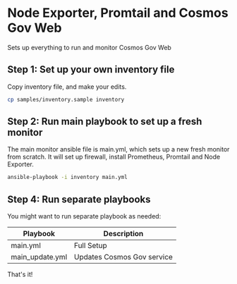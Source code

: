 # Node Exporter, Promtail and Cosmos Gov Web

Sets up everything to run and monitor Cosmos Gov Web

## Step 1: Set up your own inventory file

Copy inventory file, and make your edits.

```bash
cp samples/inventory.sample inventory
```

##  Step 2: Run main playbook to set up a fresh monitor

The main monitor ansible file is main.yml, which sets up a new fresh monitor from scratch. It will set up firewall, install Prometheus, Promtail and Node Exporter.

```bash
ansible-playbook -i inventory main.yml
```

## Step 4: Run separate playbooks

You might want to run separate playbook as needed:

| Playbook                   | Description                |
|----------------------------|----------------------------|
| main.yml                   | Full Setup                 |
| main_update.yml            | Updates Cosmos Gov service |

That's it!
